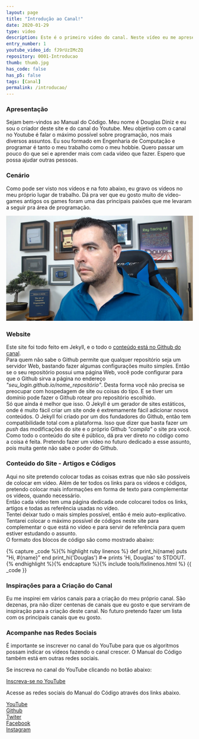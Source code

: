 ```yaml
---
layout: page
title: "Introdução ao Canal!"
date: 2020-01-29
type: video
description: Este é o primeiro vídeo do canal. Neste vídeo eu me apresento e falo um pouco do canal e do site.
entry_number: 1
youtube_video_id: fJ9rUzIMcZQ
repository: 0001-Introducao
thumb: thumb.jpg
has_code: false
has_p5: false
tags: [Canal]
permalink: /introducao/
---
```


### Apresentação

Sejam bem-vindos ao Manual do Código. Meu nome é Douglas Diniz e eu sou o criador deste site e do canal do Youtube.
Meu objetivo com o canal no Youtube é falar o máximo possível sobre programação, nos mais diversos assuntos.
Eu sou formado em Engenharia de Computação e programar é tanto o meu trabalho como o meu hobbie. Quero passar um pouco do que sei
e aprender mais com cada vídeo que fazer. Espero que possa ajudar outras pessoas.  

### Cenário

Como pode ser visto nos vídeos e na foto abaixo, eu gravo os vídeos no meu próprio lugar de trabalho. Dá pra ver que eu gosto muito de video-games antigos
os games foram uma das principais paixões que me levaram a seguir pra área de programação.

![Foto Doug](/assets/img/doug.jpg "Programando")

### Website

Este site foi todo feito em Jekyll, e o todo o [conteúdo está no Github do canal](https://github.com/ManualDoCodigo/website).  
Para quem não sabe o Github permite que qualquer repositório seja um servidor Web, bastando fazer algumas configurações muito simples.
Então se o seu repositório possui uma página Web, você pode configurar para que o Github sirva a página no endereço *"seu_login.github.io/nome_repositório"*.
Desta forma você não precisa se preocupar com hospedagem de site ou coisas do tipo. E se tiver um domínio pode fazer o Github rotear pro repositório escolhido.  
Só que ainda é melhor que isso. O Jekyll é um gerador de sites estáticos, onde é muito fácil criar um site onde é extremamente fácil adicionar novos conteúdos.
O Jekyll foi criado por um dos fundadores do Github, então tem compatibilidade total com a plataforma. Isso que dizer que basta fazer um *push* das modificações
do site e o próprio Github *"compila"* o site pra você.  
Como todo o conteúdo do site é público, dá pra ver direto no código como a coisa é feita.
Pretendo fazer um vídeo no futuro dedicado a esse assunto, pois muita gente não sabe o poder do Github.  

### Conteúdo do Site - Artigos e Códigos

Aqui no site pretendo colocar todas as coisas extras que não são possíveis de colocar em vídeo. Além de ter todos os links para os vídeos e códigos, pretendo colocar
mais informações em forma de texto para complementar os vídeos, quando necessário.  
Então cada vídeo tem uma página dedicada onde colocarei todos os links, artigos e todas as referência usadas no vídeo.  
Tentei deixar tudo o mais simples possível, então é meio auto-explicativo.  
Tentarei colocar o máximo possível de códigos neste site para complementar o que está no vídeo e para servir de referência para quem estiver estudando o assunto.  
O formato dos blocos de código são como mostrado abaixo:

{% capture _code %}{% highlight ruby linenos %}
def print_hi(name)
  puts "Hi, #{name}"
end
print_hi('Douglas')
#=> prints 'Hi, Douglas' to STDOUT.
{% endhighlight %}{% endcapture %}{% include tools/fixlinenos.html %}
{{ _code }}

### Inspirações para a Criação do Canal

Eu me inspirei em vários canais para a criação do meu próprio canal. São dezenas, pra não dizer centenas de canais que eu gosto e que serviram de inspiração para a
criação deste canal. No futuro pretendo fazer um lista com os principais canais que eu gosto.

### Acompanhe nas Redes Sociais

É importante se inscrever no canal do YouTube para que os algoritmos possam indicar os vídeos fazendo o canal crescer. O Manual do Código também está em outras
redes sociais.  

Se inscreva no canal do YouTube clicando no botão abaixo:

<div class="home_wrapper">
    <div class="welcome-block">
        <div class="presentation">
            <div class="social-medias-links">
                <div><a href="{{ site.links.youtube }}?sub_confirmation=1" target="_blank" class="button-base youtube">Inscreva-se no YouTube</a></div> 
            </div>
        </div>
    </div>
</div>


<p>Acesse as redes sociais do Manual do Código através dos links abaixo.</p>

<div class="home_wrapper">
    <div class="welcome-block">
        <div class="presentation">                
                <div class="social-medias-links">
                    <div><a href="{{site.links.youtube}}" target="_blank" class="button-base youtube-small">YouTube</a></div>
                    <div><a href="{{site.links.github}}" target="_blank" class="button-base github">Github</a></div>
                    <div><a href="{{site.links.twitter}}" target="_blank" class="button-base twiter">Twiter</a></div>
                    <div><a href="{{site.links.facebook}}" target="_blank" class="button-base facebook">Facebook</a></div>
                    <div><a href="{{site.links.instagram}}" target="_blank" class="button-base instagram">Instagram</a></div>
                </div>
        </div>
    </div>
</div>